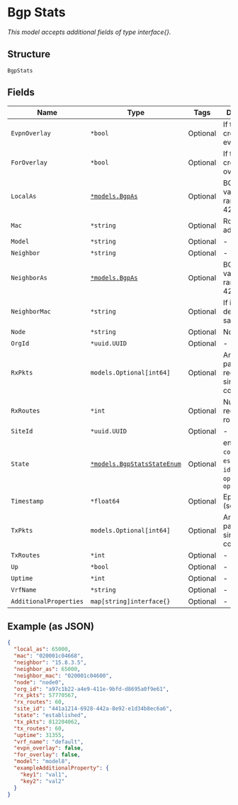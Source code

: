 
# Bgp Stats

*This model accepts additional fields of type interface{}.*

## Structure

`BgpStats`

## Fields

| Name | Type | Tags | Description |
|  --- | --- | --- | --- |
| `EvpnOverlay` | `*bool` | Optional | If this is created for evpn overlay |
| `ForOverlay` | `*bool` | Optional | If this is created for overlay |
| `LocalAs` | [`*models.BgpAs`](../../doc/models/containers/bgp-as.md) | Optional | BGP AS, value in range 1-4294967295 |
| `Mac` | `*string` | Optional | Router mac address |
| `Model` | `*string` | Optional | - |
| `Neighbor` | `*string` | Optional | - |
| `NeighborAs` | [`*models.BgpAs`](../../doc/models/containers/bgp-as.md) | Optional | BGP AS, value in range 1-4294967295 |
| `NeighborMac` | `*string` | Optional | If it's another device in the same org |
| `Node` | `*string` | Optional | Node0/node1 |
| `OrgId` | `*uuid.UUID` | Optional | - |
| `RxPkts` | `models.Optional[int64]` | Optional | Amount of packets received since connection |
| `RxRoutes` | `*int` | Optional | Number of received routes |
| `SiteId` | `*uuid.UUID` | Optional | - |
| `State` | [`*models.BgpStatsStateEnum`](../../doc/models/bgp-stats-state-enum.md) | Optional | enum: `active`, `connect`, `established`, `idle`, `open_config`, `open_sent` |
| `Timestamp` | `*float64` | Optional | Epoch (seconds) |
| `TxPkts` | `models.Optional[int64]` | Optional | Amount of packets sent since connection |
| `TxRoutes` | `*int` | Optional | - |
| `Up` | `*bool` | Optional | - |
| `Uptime` | `*int` | Optional | - |
| `VrfName` | `*string` | Optional | - |
| `AdditionalProperties` | `map[string]interface{}` | Optional | - |

## Example (as JSON)

```json
{
  "local_as": 65000,
  "mac": "020001c04668",
  "neighbor": "15.8.3.5",
  "neighbor_as": 65000,
  "neighbor_mac": "020001c04600",
  "node": "node0",
  "org_id": "a97c1b22-a4e9-411e-9bfd-d8695a0f9e61",
  "rx_pkts": 57770567,
  "rx_routes": 60,
  "site_id": "441a1214-6928-442a-8e92-e1d34b8ec6a6",
  "state": "established",
  "tx_pkts": 812204062,
  "tx_routes": 60,
  "uptime": 31355,
  "vrf_name": "default",
  "evpn_overlay": false,
  "for_overlay": false,
  "model": "model8",
  "exampleAdditionalProperty": {
    "key1": "val1",
    "key2": "val2"
  }
}
```

